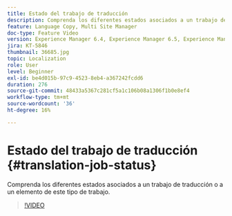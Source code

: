 ```yaml
---
title: Estado del trabajo de traducción
description: Comprenda los diferentes estados asociados a un trabajo de traducción o a un elemento de este tipo de trabajo.
feature: Language Copy, Multi Site Manager
doc-type: Feature Video
version: Experience Manager 6.4, Experience Manager 6.5, Experience Manager as a Cloud Service
jira: KT-5846
thumbnail: 36685.jpg
topic: Localization
role: User
level: Beginner
exl-id: be4d015b-97c9-4523-8eb4-a367242fcdd6
duration: 276
source-git-commit: 48433a5367c281cf5a1c106b08a1306f1b0e8ef4
workflow-type: tm+mt
source-wordcount: '36'
ht-degree: 16%

---
```


# Estado del trabajo de traducción {#translation-job-status}

Comprenda los diferentes estados asociados a un trabajo de traducción o a un elemento de este tipo de trabajo.

>[!VIDEO](https://video.tv.adobe.com/v/41557?quality=12&learn=on&captions=spa)
